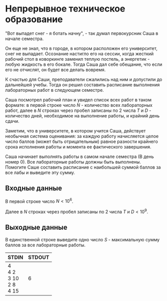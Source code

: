 # Непрерывное техническое образование
"Вот выпадет снег - я ботать начну", - так думал первокурсник Саша в начале семестра.

Он еще не знал, что в городе, в котором расположен его университет, снег не выпадает. Осознание настигло его на сессии, когда жесткий рабочий стол в коворкинге заменил теплую постель, а энергетик - любую жидкость в его бокале. Тогда Саша дал себе обещание, что если его не отчислят, он будет все делать вовремя.

К счастью для Саши, преподаватели сжалились над ним и допустили до дальнейшей учебы. Тогда он решил составить расписание выполнения лабораторных работ в следующем семестре.

Саша посмотрел рабочий план и увидел список всех работ в таком формате: в первой строке число $N$ - количество всех лабораторных работ, далее в $N$ строках через пробел записаны по 2 числа $T$ и $D$ - количество дней, необходимое на выполнение работы, и крайний день сдачи.

Заметим, что в университете, в котором учится Саша, действует необычная система оценивания: за каждую работу начисляется целое число баллов (может быть отрицательным) равное разности крайнего срока исполнения работы и момента ее фактического завершения.

Саша начинает выполнять работы в самом начале семестра (В день номер 0). Все лабораторные работы должны быть выполнены. Помогите Саше составить расписание с наибольшей суммой баллов за все лабы и выведите эту сумму.

## Входные данные
В первой строке число $N<10^6$.

Далее в $N$ строках через пробел записаны по 2 числа $T$ и $D<10^9$.

## Выходные данные
В единственной строке выведите одно число $S$ - максимальную сумму баллов за все лабораторные работы.

|STDIN|STDOUT|
|---|---|
|4<br>4 2<br>3 10<br>2 8<br>4 15|6|

